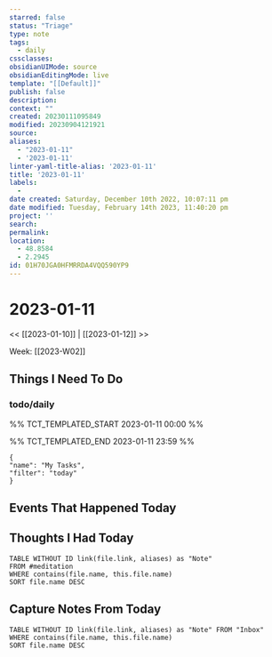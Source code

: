 ```yaml
---
starred: false
status: "Triage"
type: note
tags:
  - daily
cssclasses: 
obsidianUIMode: source
obsidianEditingMode: live
template: "[[Default]]"
publish: false
description: 
context: ""
created: 20230111095849
modified: 20230904121921
source: 
aliases:
  - "2023-01-11"
  - '2023-01-11'
linter-yaml-title-alias: '2023-01-11'
title: '2023-01-11'
labels:
  - 
date created: Saturday, December 10th 2022, 10:07:11 pm
date modified: Tuesday, February 14th 2023, 11:40:20 pm
project: ''
search: 
permalink: 
location:
  - 48.8584
  - 2.2945
id: 01H70JGA0HFMRRDA4VQQ590YP9
---
```


# 2023-01-11

<< [[2023-01-10]] | [[2023-01-12]] >>

Week: [[2023-W02]]

## Things I Need To Do

### todo/daily

%% TCT_TEMPLATED_START 2023-01-11 00:00 %%

%% TCT_TEMPLATED_END 2023-01-11 23:59 %%

```todoist
{
"name": "My Tasks",
"filter": "today"
}
```

## Events That Happened Today

## Thoughts I Had Today



```dataview
TABLE WITHOUT ID link(file.link, aliases) as "Note"
FROM #meditation
WHERE contains(file.name, this.file.name)
SORT file.name DESC
```
## Capture Notes From Today

```dataview
TABLE WITHOUT ID link(file.link, aliases) as "Note" FROM "Inbox"
WHERE contains(file.name, this.file.name)
SORT file.name DESC
```
